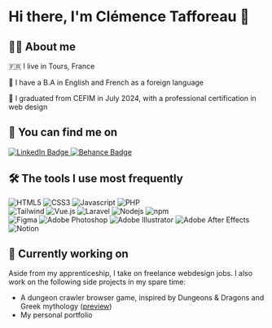 <h1>Hi there, I'm Clémence Tafforeau 👋</h1>

## 👩‍💻 About me
<p>🇫🇷 I live in Tours, France</p>
<p>📜 I have a B.A in English and French as a foreign language</p>
<p>🏫 I graduated from CEFIM in July 2024, with a professional certification in web design</p>

## 📣 You can find me on
<div id="badges">
  <a href="https://www.linkedin.com/in/cl%C3%A9mence-tafforeau/">
    <img src="https://img.shields.io/badge/LinkedIn-blue?style=for-the-badge&logo=linkedin&logoColor=white" alt="LinkedIn Badge"/>
  </a>
  <a href="https://www.behance.net/clmenctaffore">
    <img src="https://img.shields.io/badge/Behance-blue?style=for-the-badge&logo=behance&logoColor=white" alt="Behance Badge"/>
  </a>
</div>

## :hammer_and_wrench: The tools I use most frequently
<div>
  <img alt="HTML5" src="https://img.shields.io/badge/-HTML5-E34F26?style=flat-square&logo=html5&logoColor=white" />
  <img alt="CSS3" src="https://img.shields.io/badge/CSS3-white?style=flat-square&logo=css3&logoColor=white&labelColor=1572B6&color=1572B6" />
  <img alt="Javascript" src="https://img.shields.io/badge/-Javascript-f7df1c?style=flat-square&logo=javascript&logoColor=black" />
  <img alt="PHP" src="https://img.shields.io/badge/-PHP-777BB4?style=flat-square&logo=php&logoColor=white" />
</div>
<div>
  <img alt="Tailwind" src="https://img.shields.io/badge/Tailwind-06B6D4?style=flat-square&logo=tailwindcss&logoColor=white&color=06B6D4">
  <img alt="Vue.js" src="https://img.shields.io/badge/Vue.js-4FC08D?style=flat-square&logo=vuedotjs&logoColor=white&color=4FC08D">
  <img alt="Laravel" src="https://img.shields.io/badge/Laravel-FF2D20?style=flat-square&logo=laravel&logoColor=white&color=FF2D20">
  <img alt="Nodejs" src="https://img.shields.io/badge/-Nodejs-43853d?style=flat-square&logo=Node.js&logoColor=white" />
  <img alt="npm" src="https://img.shields.io/badge/-NPM-CB3837?style=flat-square&logo=npm&logoColor=white" />
</div>
<div>
  <img alt="Figma" src="https://img.shields.io/badge/-Figma-F24E1E?style=flat-square&logo=figma&logoColor=white" />
  <img alt="Adobe Photoshop" src="https://img.shields.io/badge/-Adobe%20Photoshop-30a8ff?style=flat-square&logo=adobe%20photoshop&logoColor=white" />
  <img alt="Adobe Illustrator" src="https://img.shields.io/badge/-Adobe%20Illustrator-FF9A00?style=flat-square&logo=adobe%20illustrator&logoColor=white" />
  <img alt="Adobe After Effects" src="https://img.shields.io/badge/Adobe%20After%20Effects-9999FF?style=flat-square&logo=adobeaftereffects&logoColor=white&labelColor=adobeaftereffects&color=9999FF">
</div>
<div>
  <img alt="Notion" src="https://img.shields.io/badge/-Notion-000000?style=flat-square&logo=notion&logoColor=white" />
</div>

## :telescope: Currently working on
Aside from my apprenticeship, I take on freelance webdesign jobs. I also work on the following side projects in my spare time:
- A dungeon crawler browser game, inspired by Dungeons & Dragons and Greek mythology (<a href="https://clemencetafforeau.github.io/kubeia-preview/" target="_blank">preview</a>)
- My personal portfolio
